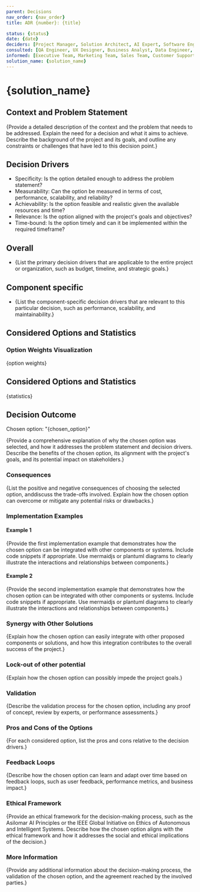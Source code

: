 ```yaml
---
parent: Decisions
nav_order: {nav_order}
title: ADR {number}: {title}

status: {status}
date: {date}
deciders: [Project Manager, Solution Architect, AI Expert, Software Engineer, DevOps Engineer, Security Expert]
consulted: [QA Engineer, UX Designer, Business Analyst, Data Engineer, Subject Matter Experts, Stakeholders, A group of various AI Ethics experts, Philosophers]
informed: [Executive Team, Marketing Team, Sales Team, Customer Support Team, All Employees]
solution_name: {solution_name}
---
```


{solution_name}
===============================================

Context and Problem Statement
-----------------------------

{Provide a detailed description of the context and the problem that needs to be addressed. Explain the need for a decision and what it aims to achieve. Describe the background of the project and its goals, and outline any constraints or challenges that have led to this decision point.}

Decision Drivers
----------------

- Specificity: Is the option detailed enough to address the problem statement?
- Measurability: Can the option be measured in terms of cost, performance, scalability, and reliability?
- Achievability: Is the option feasible and realistic given the available resources and time?
- Relevance: Is the option aligned with the project's goals and objectives?
- Time-bound: Is the option timely and can it be implemented within the required timeframe?


Overall
-------

* {List the primary decision drivers that are applicable to the entire project or organization, such as budget, timeline, and strategic goals.}

Component specific
------------------

* {List the component-specific decision drivers that are relevant to this particular decision, such as performance, scalability, and maintainability.}

Considered Options and Statistics
---------------------------------

### Option Weights Visualization

{option weights}

Considered Options and Statistics
---------------------------------

{statistics}

Decision Outcome
----------------

Chosen option: "{chosen_option}"

{Provide a comprehensive explanation of why the chosen option was selected, and how it addresses the problem statement and decision drivers. Describe the benefits of the chosen option, its alignment with the project's goals, and its potential impact on stakeholders.}

### Consequences

{List the positive and negative consequences of choosing the selected option, anddiscuss the trade-offs involved. Explain how the chosen option can overcome or mitigate any potential risks or drawbacks.}

### Implementation Examples
#### Example 1
{Provide the first implementation example that demonstrates how the chosen option can be integrated with other components or systems. Include code snippets if appropriate. Use mermaidjs or plantuml diagrams to clearly illustrate the interactions and relationships between components.}

#### Example 2
{Provide the second implementation example that demonstrates how the chosen option can be integrated with other components or systems. Include code snippets if appropriate. Use mermaidjs or plantuml diagrams to clearly illustrate the interactions and relationships between components.}

### Synergy with Other Solutions
{Explain how the chosen option can easily integrate with other proposed components or solutions, and how this integration contributes to the overall success of the project.}

### Lock-out of other potential 
{Explain how the chosen option can possibly impede the project goals.}

### Validation
{Describe the validation process for the chosen option, including any proof of concept, review by experts, or performance assessments.}

### Pros and Cons of the Options
{For each considered option, list the pros and cons relative to the decision drivers.}

### Feedback Loops
{Describe how the chosen option can learn and adapt over time based on feedback loops, such as user feedback, performance metrics, and business impact.}

### Ethical Framework
{Provide an ethical framework for the decision-making process, such as the Asilomar AI Principles or the IEEE Global Initiative on Ethics of Autonomous and Intelligent Systems. Describe how the chosen option aligns with the ethical framework and how it addresses the social and ethical implications of the decision.}

### More Information
{Provide any additional information about the decision-making process, the validation of the chosen option, and the agreement reached by the involved parties.}